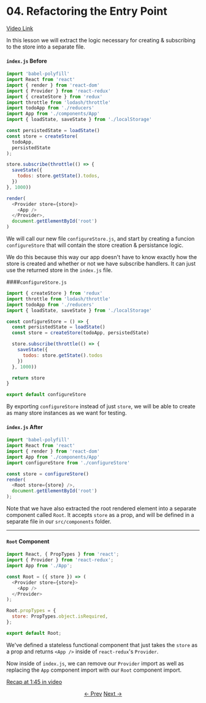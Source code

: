 # 04. Refactoring the Entry Point
[Video Link](https://egghead.io/lessons/javascript-redux-refactoring-the-entry-point?series=building-react-applications-with-idiomatic-redux)

In this lesson we will extract the logic necessary for creating & subscribing to the store into a separate file.

#### `index.js` Before
```javascript
import 'babel-polyfill'
import React from 'react'
import { render } from 'react-dom'
import { Provider } from 'react-redux'
import { createStore } from 'redux'
import throttle from 'lodash/throttle'
import todoApp from './reducers'
import App from './components/App'
import { loadState, saveState } from './localStorage'

const persistedState = loadState()
const store = createStore(
  todoApp,
  persistedState
);

store.subscribe(throttle(() => {
  saveState({
    todos: store.getState().todos,
  })
}, 1000))

render(
  <Provider store={store}>
    <App />
  </Provider>,
  document.getElementById('root')
)
```

We will call our new file `configureStore.js`, and start by creating a funcion `configureStore` that will contain the store creation & persistance logic.

We do this because this way our app doesn't have to know exactly how the store is created and whether or not we have subscribe handlers. It can just use the returned store in the `index.js` file.

####`configureStore.js`
```javascript
import { createStore } from 'redux'
import throttle from 'lodash/throttle'
import todoApp from './reducers'
import { loadState, saveState } from './localStorage'

const configureStore = () => {
  const persistedState = loadState()
  const store = createStore(todoApp, persistedState)

  store.subscribe(throttle(() => {
    saveState({
      todos: store.getState().todos
    })
  }, 1000))

  return store
}

export default configureStore
```

By exporting `configureStore` instead of just `store`, we will be able to create as many store instances as we want for testing.

#### `index.js` After
```javascript
import 'babel-polyfill'
import React from 'react'
import { render } from 'react-dom'
import App from './components/App'
import configureStore from './configureStore'

const store = configureStore()
render(
  <Root store={store} />,
  document.getElementById('root')
);
```

Note that we have also extracted the root rendered element into a separate component called `Root`. It accepts `store` as a prop, and will be defined in a separate file in our `src/components` folder.

---

#### `Root` Component
```javascript
import React, { PropTypes } from 'react';
import { Provider } from 'react-redux';
import App from './App';

const Root = ({ store }) => (
  <Provider store={store}>
    <App />
  </Provider>
);

Root.propTypes = {
  store: PropTypes.object.isRequired,
};

export default Root;
```

We've defined a stateless functional component that just takes the `store` as a prop and returns `<App />` inside of `react-redux`'s `Provider`.

Now inside of `index.js`, we can remove our `Provider` import as well as replacing the `App` component import with our `Root` component import.

[Recap at 1:45 in video](https://egghead.io/lessons/javascript-redux-refactoring-the-entry-point?series=building-react-applications-with-idiomatic-redux#/tab-transcript)

<p align="center">
<a href="./03-Persisting_the_State_to_the_Local_Storage.md"><- Prev</a>
<a href="./05-Adding_React_Router_to_the_Project.md">Next -></a>
</p>
